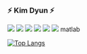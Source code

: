 ### ⚡ Kim Dyun ⚡

<img src="https://img.shields.io/badge/Python-Green?style=round-square"/>
<img src="https://img.shields.io/badge/C-A8B9CC?style=flat-square&logo=C&logoColor=Black"/>
<img src="https://img.shields.io/badge/C++-00599C?style=flat-square&logo=C++&logoColor=White"/>
<img src="https://img.shields.io/badge/JavaScript-F7DF1E?style=flat-square&logo=JavaScript&logoColor=Black"/>
<img src="https://img.shields.io/badge/HTML5-E34F26?style=flat-square&logo=HTML5&logoColor=White"/>
<img src="https://img.shields.io/badge/CSS3-1572B6?style=flat-square&logo=CSS3&logoColor=White"/>
matlab

[![Top Langs](https://github-readme-stats.vercel.app/api/top-langs/?username=anuraghazra&layout=compact)](https://github.com/anuraghazra/github-readme-stats)
<!--
**KimDyun/KimDyun** is a ✨ _special_ ✨ repository because its `README.md` (this file) appears on your GitHub profile.

Here are some ideas to get you started:

- 🔭 I’m currently working on ...
- 🌱 I’m currently learning ...
- 👯 I’m looking to collaborate on ...
- 🤔 I’m looking for help with ...
- 💬 Ask me about ...
- 📫 How to reach me: ...
- 😄 Pronouns: ...
- ⚡ Fun fact: ...
-->
